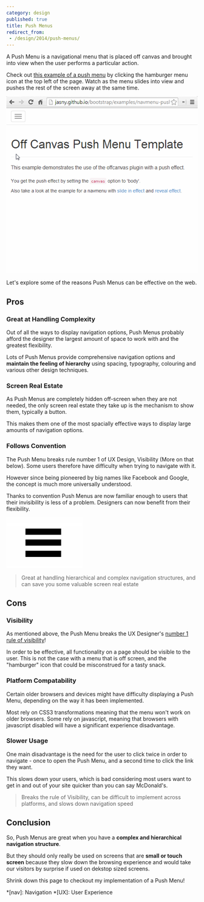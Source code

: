 ```yaml
---
category: design
published: true
title: Push Menus
redirect_from:
 - /design/2014/push-menus/
---
```


A Push Menu is a navigational menu that is placed off canvas and brought into view when the user performs a particular action. 

Check out [this example of a push menu](http://jasny.github.io/bootstrap/examples/navmenu-push/) by clicking the hamburger menu icon at the top left of the page. Watch as the menu slides into view and pushes the rest of the screen away at the same time.

<img src="/images/design/push-menu-still.gif" data-gif-src="/images/design/push-menu.gif" alt="Push Menu example from makebetterapps.com" />

Let's explore some of the reasons Push Menus can be effective on the web.

## Pros

### Great at Handling Complexity

Out of all the ways to display navigation options, Push Menus probably afford the designer the largest amount of space to work with and the greatest flexibility.

Lots of Push Menus provide comprehensive navigation options and **maintain the feeling of hierarchy** using spacing, typography, colouring and various other design techniques.

### Screen Real Estate

As Push Menus are completely hidden off-screen when they are not needed, the only screen real estate they take up is the mechanism to show them, typically a button.

This makes them one of the most spacially effective ways to display large amounts of navigation options.

### Follows Convention

The Push Menu breaks rule number 1 of UX Design, Visibility (More on that below). Some users therefore have difficulty when trying to navigate with it.

However since being pioneered by big names like Facebook and Google, the concept is much more universally understood. 

Thanks to convention Push Menus are now familiar enough to users that their invisibility is less of a problem. Designers can now benefit from their flexibility.

![Hamburger Icon](/images/design/hamburger.jpg)

> Great at handling hierarchical and complex navigation structures, and can save you some valuable screen real estate

## Cons

### Visibility

As mentioned above, the Push Menu breaks the UX Designer's [number 1 rule of visibility](http://www.nngroup.com/articles/ten-usability-heuristics/)!

In order to be effective, all functionality on a page should be visible to the user. This is not the case with a menu that is off screen, and the "hamburger" icon that could be misconstrued for a tasty snack.

### Platform Compatability

Certain older browsers and devices might have difficulty displaying a Push Menu, depending on the way it has been implemented.

Most rely on CSS3 transformations meaning that the menu won't work on older browsers. Some rely on javascript, meaning that browsers with javascript disabled will have a significant experience disadvantage.

### Slower Usage

One main disadvantage is the need for the user to click twice in order to navigate - once to open the Push Menu, and a second time to click the link they want. 

This slows down your users, which is bad considering most users want to get in and out of your site quicker than you can say McDonald's.

> Breaks the rule of Visibility, can be difficult to implement across platforms, and slows down navigation speed

## Conclusion

So, Push Menus are great when you have a **complex and hierarchical navigation structure**. 

But they should only really be used on screens that are **small or touch screen** because they slow down the browsing experience and would take our visitors by surprise if used on dekstop sized screens.

Shrink down this page to checkout my implementation of a Push Menu!

*[nav]: Navigation
*[UX]: User Experience
